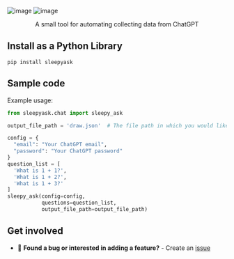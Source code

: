![image](https://user-images.githubusercontent.com/84760072/221398236-45ccef78-f75f-4ac5-93a9-0146bb4d63ed.png)
![image](https://user-images.githubusercontent.com/84760072/221398297-13f4d8e5-9061-4a63-bae6-32ace095d886.png)

<p align="center">
  A small tool for automating collecting data from ChatGPT
</p>

## Install as a Python Library
```
pip install sleepyask
```

## Sample code
Example usage:
```python
from sleepyask.chat import sleepy_ask

output_file_path = 'draw.json'  # The file path in which you would like your responses to be stored

config = {
  "email": "Your ChatGPT email",
  "password": "Your ChatGPT password"
}
question_list = [
  'What is 1 + 1?',
  'What is 1 + 2?',
  'What is 1 + 3?'
]
sleepy_ask(config=config,
           questions=question_list,
           output_file_path=output_file_path)
```
## Get involved
- 🐛 **Found a bug or interested in adding a feature?** - Create an [issue][issue]  

[issue]: https://github.com/hwelsters/sleepyask/issues
